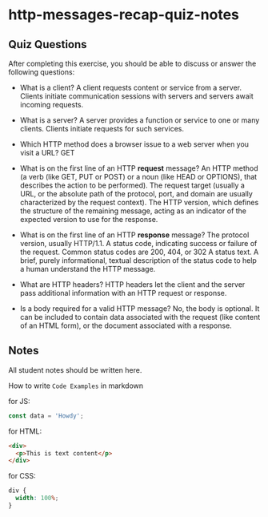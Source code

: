 # http-messages-recap-quiz-notes

## Quiz Questions

After completing this exercise, you should be able to discuss or answer the following questions:

- What is a client?
  A client requests content or service from a server. Clients initiate communication sessions with servers and servers await incoming requests.

- What is a server?
  A server provides a function or service to one or many clients. Clients initiate requests for such services.

- Which HTTP method does a browser issue to a web server when you visit a URL?
  GET

- What is on the first line of an HTTP **request** message?
  An HTTP method (a verb (like GET, PUT or POST) or a noun (like HEAD or OPTIONS), that describes the action to be performed).
  The request target (usually a URL, or the absolute path of the protocol, port, and domain are usually characterized by the request context).
  The HTTP version, which defines the structure of the remaining message, acting as an indicator of the expected version to use for the response.

- What is on the first line of an HTTP **response** message?
  The protocol version, usually HTTP/1.1.
  A status code, indicating success or failure of the request. Common status codes are 200, 404, or 302
  A status text. A brief, purely informational, textual description of the status code to help a human understand the HTTP message.

- What are HTTP headers?
  HTTP headers let the client and the server pass additional information with an HTTP request or response.

- Is a body required for a valid HTTP message?
  No, the body is optional. It can be included to contain data associated with the request (like content of an HTML form), or the document associated with a response.

## Notes

All student notes should be written here.

How to write `Code Examples` in markdown

for JS:

```javascript
const data = 'Howdy';
```

for HTML:

```html
<div>
  <p>This is text content</p>
</div>
```

for CSS:

```css
div {
  width: 100%;
}
```
